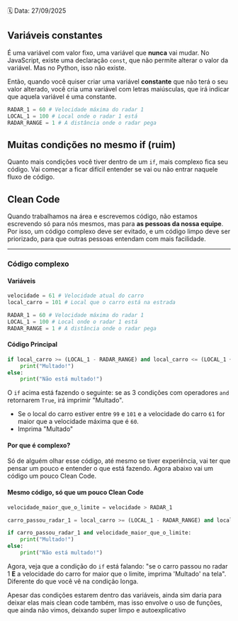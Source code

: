 🗓️ Data: 27/09/2025
## Variáveis constantes

É uma variável com valor fixo, uma variável que **nunca** vai mudar. No JavaScript, existe uma declaração `const`, que não permite alterar o valor da variável. Mas no Python, isso não existe.

Então, quando você quiser criar uma variável **constante** que não terá o seu valor alterado, você cria uma variável com letras maiúsculas, que irá indicar que aquela variável é uma constante.

```python
RADAR_1 = 60 # Velocidade máxima do radar 1
LOCAL_1 = 100 # Local onde o radar 1 está
RADAR_RANGE = 1 # A distância onde o radar pega
```
## Muitas condições no mesmo if (ruim)

Quanto mais condições você tiver dentro de um `if`, mais complexo fica seu código. Vai começar a ficar difícil entender se vai ou não entrar naquele fluxo de código.

## Clean Code

Quando trabalhamos na área e escrevemos código, não estamos escrevendo só para nós mesmos, mas para **as pessoas da nossa equipe**. Por isso, um código complexo deve ser evitado, e um código limpo deve ser priorizado, para que outras pessoas entendam com mais facilidade.

---

### Código complexo

#### Variáveis

```python
velocidade = 61 # Velocidade atual do carro
local_carro = 101 # Local que o carro está na estrada

RADAR_1 = 60 # Velocidade máxima do radar 1
LOCAL_1 = 100 # Local onde o radar 1 está
RADAR_RANGE = 1 # A distância onde o radar pega
```

#### Código Principal

```python
if local_carro >= (LOCAL_1 - RADAR_RANGE) and local_carro <= (LOCAL_1 + RADAR_RANGE) and velocidade > RADAR_1:
    print("Multado!")
else:
    print("Não está multado!")
```

O `if` acima está fazendo o seguinte: se as 3 condições com operadores `and` retornarem `True`, irá imprimir "Multado".

* Se o local do carro estiver entre `99` e `101` e a velocidade do carro `61` for maior que a velocidade máxima que é `60`.
* Imprima "Multado"
#### Por que é complexo?

Só de alguém olhar esse código, até mesmo se tiver experiência, vai ter que pensar um pouco e entender o que está fazendo. Agora abaixo vai um código um pouco Clean Code.

#### Mesmo código, só que um pouco Clean Code

```python
velocidade_maior_que_o_limite = velocidade > RADAR_1

carro_passou_radar_1 = local_carro >= (LOCAL_1 - RADAR_RANGE) and local_carro <= (LOCAL_1 + RADAR_RANGE)

if carro_passou_radar_1 and velocidade_maior_que_o_limite:
    print("Multado!")
else:
    print("Não está multado!")
```

Agora, veja que a condição do `if` está falando: "se o carro passou no radar 1 **E** a velocidade do carro for maior que o limite, imprima 'Multado' na tela". Diferente do que você vê na condição longa.

Apesar das condições estarem dentro das variáveis, ainda sim daria para deixar elas mais clean code também, mas isso envolve o uso de funções, que ainda não vimos, deixando super limpo e autoexplicativo